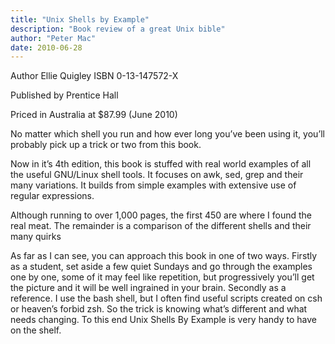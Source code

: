 ```yaml
---
title: "Unix Shells by Example"
description: "Book review of a great Unix bible"
author: "Peter Mac"
date: 2010-06-28
---
```


Author Ellie Quigley ISBN 0-13-147572-X

Published by Prentice Hall

Priced in Australia at $87.99 (June 2010)

No matter which shell you run and how ever long you’ve been using it, you’ll probably pick up a trick or two from this book.

Now in it’s 4th edition, this book is stuffed with real world examples of all the useful GNU/Linux shell tools. It focuses on awk, sed, grep and their many variations. It builds from simple examples with extensive use of regular expressions.

Although running to over 1,000 pages, the first 450 are where I found the real meat. The remainder is a comparison of the different shells and their many quirks

As far as I can see, you can approach this book in one of two ways. Firstly as a student, set aside a few quiet Sundays and go through the examples one by one, some of it may feel like repetition, but progressively you’ll get the picture and it will be well ingrained in your brain. Secondly as a reference. I use the bash shell, but I often find useful scripts created on csh or heaven’s forbid zsh. So the trick is knowing what’s different and what needs changing. To this end Unix Shells By Example is very handy to have on the shelf.
